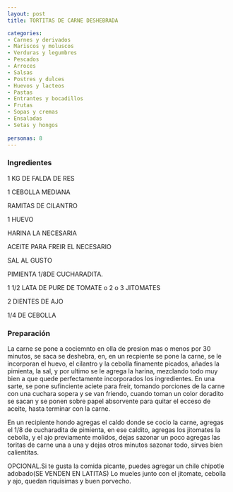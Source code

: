```yaml
---
layout: post
title: TORTITAS DE CARNE DESHEBRADA

categories:
- Carnes y derivados
- Mariscos y moluscos
- Verduras y legumbres
- Pescados
- Arroces
- Salsas
- Postres y dulces
- Huevos y lacteos
- Pastas
- Entrantes y bocadillos
- Frutas
- Sopas y cremas
- Ensaladas
- Setas y hongos
 
personas: 8 
---
```

<h3>Ingredientes</h3>
1 KG DE FALDA DE RES

1 CEBOLLA MEDIANA

RAMITAS DE CILANTRO

1 HUEVO

HARINA LA NECESARIA

ACEITE PARA FREIR EL NECESARIO

SAL AL GUSTO

PIMIENTA 1/8DE CUCHARADITA.

1 1/2 LATA DE PURE DE TOMATE o 2 o 3 JITOMATES

2 DIENTES DE AJO

1/4 DE CEBOLLA

<h3>Preparación</h3>
La carne se pone a cociemnto en olla de presion mas o menos por 30 minutos, se saca se deshebra, en, en un recpiente se pone la carne, se le incorporan el huevo, el cilantro y la cebolla finamente picados, añades la pimienta, la sal, y por ultimo se le agrega la harina, mezclando todo muy bien a que quede perfectamente incorporados los ingredientes. En una sarte, se pone sufinciente aciete para freir, tomando porciones de la carne con una cuchara sopera y se van friendo, cuando toman un color doradito se sacan y se ponen sobre papel absorvente para quitar el ecceso de aceite, hasta terminar con la carne.

En un recipiente hondo agregas el caldo donde se cocio la carne, agregas el 1/8 de cucharadita de pimienta, en ese caldito, agregas los jitomates la cebolla, y el ajo previamente molidos, dejas sazonar un poco agregas las toritas de carne una a una y dejas otros minutos sazonar todo, sirves bien calientitas.

OPCIONAL.Si te gusta la comida picante, puedes agregar un chile chipotle adobado(SE VENDEN EN LATITAS) Lo mueles junto con el jitomate, cebolla y ajo, quedan riquisimas y buen porvecho.

